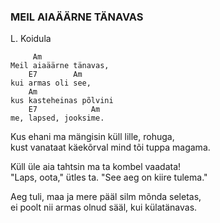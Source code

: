 ### MEIL AIAÄÄRNE TÄNAVAS
L. Koidula

         Am
    Meil aiaäärne tänavas,
        E7        Am
    kui armas oli see,
        Am
    kus kasteheinas põlvini
        E7            Am
    me, lapsed, jooksime.

Kus ehani ma mängisin küll lille, rohuga,  
kust vanataat käekõrval mind tõi tuppa magama.

Küll üle aia tahtsin ma ta kombel vaadata!  
"Laps, oota," ütles ta. "See aeg on kiire tulema."

Aeg tuli, maa ja mere pääl silm mõnda seletas,  
ei poolt nii armas olnud sääl, kui külatänavas.

